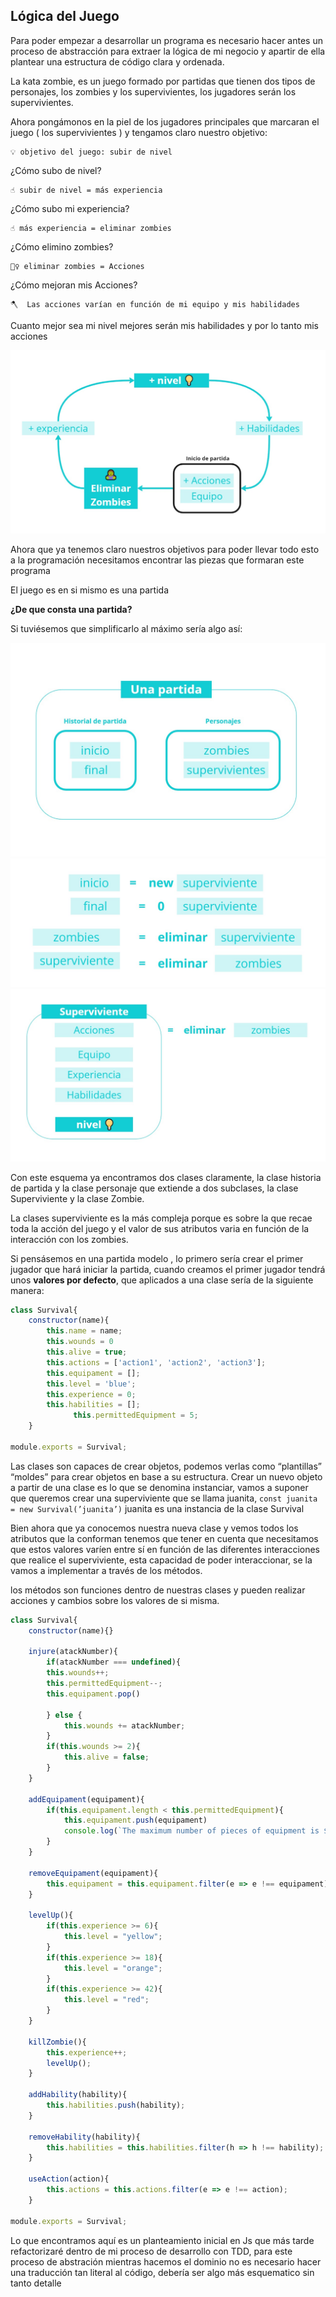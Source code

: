 
## Lógica del Juego

Para poder empezar a desarrollar un programa es necesario hacer antes un proceso de abstracción para extraer la lógica de mi negocio y apartir de ella  plantear una estructura de código clara y ordenada. 

La kata zombie, es un juego formado por partidas que tienen dos tipos de personajes, los zombies y los supervivientes, los jugadores serán los supervivientes.

Ahora pongámonos en la piel de los jugadores principales que marcaran el juego ( los supervivientes ) y tengamos claro nuestro objetivo:

```
💡 objetivo del juego: subir de nivel
```


¿Cómo subo de nivel?

```
☝ subir de nivel = más experiencia

```

¿Cómo subo mi experiencia?

```
☝ más experiencia = eliminar zombies

```

¿Cómo elimino zombies?

```
🧟‍♀️ eliminar zombies = Acciones

```

¿Cómo mejoran mis Acciones?

```
🪓  Las acciones varían en función de mi equipo y mis habilidades
```

Cuanto mejor sea mi nivel mejores serán mis habilidades y por lo tanto mis acciones

![game-flow.jpg](../thoughts/conceptual-schemes/game-flow.jpg)

Ahora que ya tenemos claro nuestros objetivos para poder llevar todo esto a la programación necesitamos encontrar las piezas que formaran este programa

El juego es en si mismo es una partida

**¿De que consta una partida?**

Si tuviésemos que simplificarlo al máximo sería algo así:

![structure-class.jpg](../thoughts/conceptual-schemes/structure-class.jpg)
![first-steps.jpg](../thoughts/conceptual-schemes/first-steps.jpg)
![survivor-class.jpg](../thoughts/conceptual-schemes/survivor-class.jpg)

Con este esquema ya encontramos dos clases claramente, la clase historia de partida y la clase personaje que extiende a dos subclases, la clase Superviviente y la clase Zombie.

La clases superviviente es la más compleja porque es sobre la que recae toda la acción del juego y el valor de sus atributos varia en función de la interacción con los zombies.

Si pensásemos en una partida modelo , lo primero sería crear el primer jugador que hará iniciar la partida, cuando creamos el primer jugador tendrá unos **valores por defecto**, que aplicados a una clase sería de la siguiente manera:

```jsx
class Survival{
    constructor(name){
        this.name = name;
        this.wounds = 0
        this.alive = true;
        this.actions = ['action1', 'action2', 'action3'];
        this.equipament = [];
        this.level = 'blue';
        this.experience = 0;
        this.habilities = [];
			  this.permittedEquipment = 5;
    }

module.exports = Survival;
```

Las clases son capaces de crear objetos, podemos verlas como “plantillas” “moldes” para crear objetos en base a su estructura. Crear un nuevo objeto a partir de una clase es lo que se denomina instanciar, vamos a suponer que queremos crear una superviviente que se llama juanita, `const juanita = new Survival(’juanita’)` juanita es una instancia de la clase Survival

Bien ahora que ya conocemos nuestra nueva clase y vemos todos los atributos que la conforman tenemos que tener en cuenta que necesitamos que estos valores varíen entre sí en función de las diferentes interacciones que realice el superviviente,  esta capacidad de poder interaccionar, se la vamos a implementar a través de los métodos.

los métodos son funciones dentro de nuestras clases y pueden realizar acciones y cambios sobre los valores de si misma.

```jsx
class Survival{
    constructor(name){}

    injure(atackNumber){
        if(atackNumber === undefined){
        this.wounds++;
        this.permittedEquipment--;
        this.equipament.pop()

        } else {
            this.wounds += atackNumber;
        }
        if(this.wounds >= 2){
            this.alive = false;
        }
    }

    addEquipament(equipament){
        if(this.equipament.length < this.permittedEquipment){
            this.equipament.push(equipament)
            console.log(`The maximum number of pieces of equipment is ${this.permittedEquipment}`);
        }
    }

    removeEquipament(equipament){
        this.equipament = this.equipament.filter(e => e !== equipament);
    }

    levelUp(){
        if(this.experience >= 6){
            this.level = "yellow";
        }
        if(this.experience >= 18){
            this.level = "orange";
        }
        if(this.experience >= 42){
            this.level = "red";
        }
    }

    killZombie(){
        this.experience++;
        levelUp();
    }

    addHability(hability){
        this.habilities.push(hability);
    }

    removeHability(hability){
        this.habilities = this.habilities.filter(h => h !== hability);
    }

    useAction(action){
        this.actions = this.actions.filter(e => e !== action);
    }

module.exports = Survival;
```

Lo que encontramos aquí es un planteamiento inicial en Js que más tarde refactorizaré dentro de mi proceso de desarrollo con TDD, para este proceso de abstración mientras hacemos el dominio no es necesario hacer una traducción tan literal al código, debería ser algo más esquematico sin tanto detalle